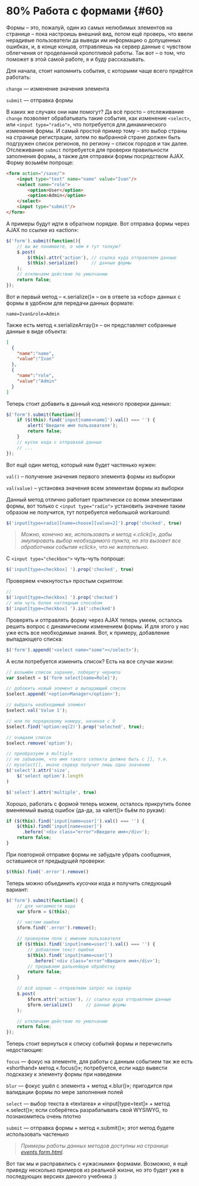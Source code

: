 # 80% Работа с формами {#60}

Формы – это, пожалуй, один из самых нелюбимых элементов на странице – пока настроишь внешний вид, потом ещё проверь, что ввели нерадивые пользователи да выведи им информацию о допущенных ошибках, и, в конце концов, отправляешь на сервер данные с чувством облегчения от проделанной кропотливой работы. Так вот – о том, что поможет в этой самой работе, я и буду рассказывать.

Для начала, стоит напомнить события, с которыми чаще всего придётся работать:

`change` — изменение значения элемента

`submit` — отправка формы

В каких же случаях они нам помогут? Да всё просто – отслеживание `change` позволяет обрабатывать такие события, как изменение `<select>`, или `<input type="radio">`, что потребуется для динамического изменения формы. И самый простой пример тому – это выбор страны на странице регистрации, затем по выбранной стране должен быть подгружен список регионов, по региону – список городов и так далее. Отслеживание `submit` потребуется для проверки правильности заполнения формы, а также для отправки формы посредством AJAX. Форму возьмём попроще:

```html
<form action="/save/">
    <input type="text" name="name" value="Ivan"/>
    <select name="role">
        <option>User</option>
        <option>Admin</option>
    </select>
    <input type="submit"/>
</form>
```

А примеры будут идти в обратном порядке. Вот отправка формы через AJAX по ссылке из «action»:

```javascript
$('form').submit(function(){
    // вы же понимаете, о чём я тут толкую?
    $.post(
        $(this).attr('action'), // ссылка куда отправляем данные
        $(this).serialize()     // данные формы
    );
    // отключаем действие по умолчанию
    return false;
});
```

Вот и первый метод – «.serialize()» – он в ответе за «сбор» данных с формы в удобном для передачи данных формате:

```
name=Ivan&role=Admin
```

Также есть метод «.serializeArray()» – он представляет собранные данные в виде объекта:

```json
[
  {
    "name":"name",
    "value":"Ivan"
  },
  {
    "name":"role",
    "value":"Admin"
  }
]
```

Теперь стоит добавить в данный код немного проверки данных:

```javascript
$('form').submit(function(){
    if ($(this).find('input[name=name]').val() === '') {
        alert('Введите имя пользователя');
        return false;
    }
    // кусок кода с отправкой данных
    // ...
});
```

Вот ещё один метод, который нам будет частенько нужен:

`val()` – получение значения первого элемента формы из выборки

`val(value)` – установка значения всем элементам формы из выборки

Данный метод отлично работает практически со всеми элементами формы, вот только с `<input type="radio">` установить значение таким образом не получится, тут потребуется небольшой workaround:

```javascript
$('input[type=radio][name=choose][value=2]').prop('checked', true)
```

> _Можно, конечно же, использовать и метод «.click()», дабы эмулировать выбор необходимого пункта, но это вызовет все обработчики события «click», что не желательно._

С `<input type="checkbox">` чуть-чуть попроще:

```javascript
$('input[type=checkbox] ').prop('checked', true)
```

Проверяем «чекнутость» простым скриптом:

```javascript
// 
$('input[type=checkbox] ').prop('checked')
// или чуть более наглядным способом
$('input[type=checkbox] ').is(':checked')
```

Проверять и отправлять форму через AJAX теперь умеем, осталось решить вопрос с динамическим изменением формы. И для этого у нас уже есть все необходимые знания. Вот, к примеру, добавление выпадающего списка:

```javascript
$('form').append('<select name="some"></select>');
```

А если потребуется изменить список? Есть на все случаи жизни:

```javascript
// возьмём список заранее, поберегу чернила
var $select = $('form select[name=Role]');

// добавить новый элемент в выпадающий список
$select.append('<option>Manager</option>');

// выбрать необходимый элемент
$select.val('Value 1');

// или по порядковому номеру, начиная с 0
$select.find('option:eq(2)').prop('selected', true);

// очищаем список
$select.remove('option');

// преобразуем в multiple
// не забываем, что имя такого селекта должно быть с [], т.е.
// myselect[], иначе сервер получит лишь одно значение
$('select').attr('size',
    $('select option').length
)

$('select').attr('multiple', true)
```

Хорошо, работать с формой теперь можем, осталось прикрутить более вменяемый вывод ошибок (да-да, за «alert()» бьём по рукам):

```javascript
if ($(this).find('input[name=user]').val() === '') {
    $(this).find('input[name=user]')
      .before('<div class="error">Введите имя</div>');
    return false;
}
```

При повторной отправке формы не забудьте убрать сообщения, оставшиеся от предыдущей проверки:

```javascript
$(this).find('.error').remove()
```

Теперь можно объединить кусочки кода и получить следующий вариант:

```javascript
$('form').submit(function() {
    // для читаемости кода
    var $form = $(this);

    // чистим ошибки
    $form.find('.error').remove();

    // проверяем поле с именем пользователя
    if ($(this).find('input[name=user]').val() === '') {
        // добавляем текст ошибки
        $(this).find('input[name=user]')
          .before('<div class="error">Введите имя</div>');
        // прерываем дальнейшую обработку
        return false;
    }

    // всё хорошо – отправляем запрос на сервер
    $.post(
        $form.attr('action'), // ссылка куда отправляем данные
        $form.serialize()     // данные формы
    );

    // отключаем действие по умолчанию
    return false;
});
```

Теперь стоит вернуться к списку событий формы и перечислить недостающие:

`focus` — фокус на элементе, для работы с данным событием так же есть «shorthand» метод «.focus()»; потребуется, если надо вывести подсказку к элементу формы при наведении

`blur` — фокус ушёл с элемента + метод «.blur()»; пригодится при валидации формы по мере заполнения полей

`select` — выбор текста в «textarea» и «input[type=text]» + метод «.select()»; если соберётесь разрабатывать свой WYSIWYG, то познакомитесь очень плотно

`submit` — отправка формы + метод «.submit()»; этот метод будете использовать частенько

> _Примеры работы данных методов доступны на странице [events.form.html](http://anton.shevchuk.name/book/code/events.form.html)._

Вот так мы и расправились с «ужасными» формами. Возможно, я ещё приведу несколько примеров из реальной жизни, но это будет уже в последующих версиях данного учебника :)
